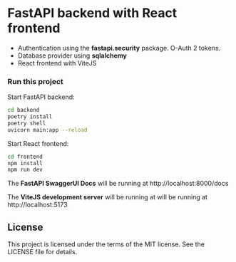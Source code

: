# FastAPI backend with React frontend

 - Authentication using the **fastapi.security** package. O-Auth 2 tokens.
 - Database provider using **sqlalchemy**
 - React frontend with ViteJS 

### Run this project
Start FastAPI backend:
```bash
cd backend
poetry install
poetry shell
uvicorn main:app --reload
```
Start React frontend:
```bash
cd frontend
npm install
npm run dev
```

The **FastAPI SwaggerUI Docs** will be running at http://localhost:8000/docs

The **ViteJS development server** will be running at will be running at http://localhost:5173

## License
This project is licensed under the terms of the MIT license. See the LICENSE file for details.